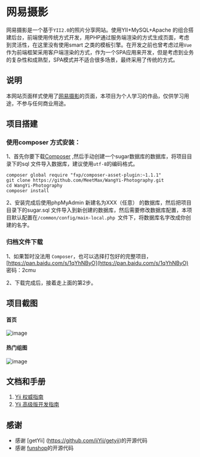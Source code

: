 网易摄影
========
网易摄影是一个基于``YII2.0``的照片分享网站。使用YII+MySQL+Apache 的组合搭建后台，前端使用传统方式开发，用PHP通过服务端渲染的方式生成页面，考虑到灵活性，在这里没有使用smart 之类的模板引擎。在开发之前也曾考虑过用``Vue ``作为前端框架采用客户端渲染的方式，作为一个SPA应用来开发，但是考虑到业务的复杂性和成熟型，SPA模式并不适合很多场景，最终采用了传统的方式。
## 说明
本网站页面样式使用了[网易摄影](http://pp.163.com/square?projectnameforlofter=pp)的页面，本项目为个人学习的作品，仅供学习用途，不参与任何商业用途。
## 项目搭建
### 使用composer 方式安装：
1、首先你要下载[Composer](http://www.yiiframework.com/doc-2.0/guide-start-installation.html#installing-via-composer) ,然后手动创建一个sugar数据库的数据库，将项目目录下的sql 文件导入数据库，建议使用``utf-8``的编码格式。

```
composer global require "fxp/composer-asset-plugin:~1.1.1"
git clone https://github.com/MeetMax/WangYi-Photography.git
cd WangYi-Photography
composer install 

```
2、安装完成后使用phpMyAdmin 新建名为XXX（任意） 的数据库，然后把项目目录下的sugar.sql 文件导入到新创建的数据库，然后需要修改数据库配置，本项目默认配置在``/common/config/main-local.php ``文件下，将数据库名字改成你创建的名字。
### 归档文件下载
1、如果暂时没法用 ``Composer``，也可以选择打包好的完整项目，[https://pan.baidu.com/s/1qYhNByO](https://pan.baidu.com/s/1qYhNByO) 密码：2cmu

2、下载完成后，接着走上面的第2步。

## 项目截图
#### 首页
![image](http://image18-c.poco.cn/mypoco/myphoto/20170221/23/1847860032017022123543508.png?2048x1323_120)
#### 热门组图
![image](http://image18-c.poco.cn/mypoco/myphoto/20170221/23/18478600320170221235819010_640.jpg?2048x1323_120)
## 文档和手册
1. [Yii 权威指南](http://www.yii-china.com/doc/guide.html)
2. [Yii 高级版开发指南](http://www.yii-china.com/doc/detail/1.html)

## 感谢
- 感谢 [getYii] (https://github.com/iiYii/getyii)的开源代码
- 感谢 [funshop](https://github.com/funson86/funshop)的开源代码




